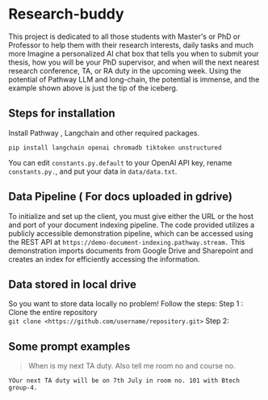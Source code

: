 # Research-buddy
This project is dedicated to all those students with Master's or PhD or Professor to help them with their research interests, daily tasks and much more
Imagine a personalized AI chat box that tells you when to submit your thesis, how you will be your PhD supervisor, and when will the next nearest research conference, TA, or RA duty in the upcoming week.
Using the potential of Pathway LLM and long-chain, the potential is immense, and the example shown above is just the tip of the iceberg.

## Steps for installation
Install Pathway , Langchain and other required packages.
```
pip install langchain openai chromadb tiktoken unstructured
```
You can edit `constants.py.default` to your OpenAI API key, rename `constants.py.`, and put your data in `data/data.txt`.

## Data Pipeline ( For docs uploaded in gdrive)
To initialize and set up the client, you must give either the URL or the host and port of your document indexing pipeline. The code provided utilizes a publicly accessible demonstration pipeline, which can be accessed using the REST API at `https://demo-document-indexing.pathway.stream.` This demonstration imports documents from Google Drive and Sharepoint and creates an index for efficiently accessing the information.

## Data stored in local drive 
So you want to store data locally no problem! Follow the steps:
Step 1 : Clone the entire repository  
`git clone <https://github.com/username/repository.git>`
Step 2: 

## Some prompt examples 
>When is my next TA duty. Also tell me room no and course no. 
```
YOur next TA duty will be on 7th July in room no. 101 with Btech group-4.
```
